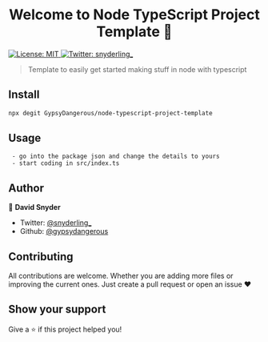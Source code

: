 <h1 align="center">Welcome to Node TypeScript Project Template 👋</h1>
<p>
  <a href="#" target="_blank">
    <img alt="License: MIT" src="https://img.shields.io/badge/License-MIT-yellow.svg" />
  </a>
  <a href="https://twitter.com/snyderling_" target="_blank">
    <img alt="Twitter: snyderling_" src="https://img.shields.io/twitter/follow/snyderling_.svg?style=social" />
  </a>
</p>

> Template to easily get started making stuff in node with typescript

## Install

```sh
npx degit GypsyDangerous/node-typescript-project-template
```

## Usage

```
 - go into the package json and change the details to yours
 - start coding in src/index.ts
```

## Author

👤 **David Snyder**

* Twitter: [@snyderling_](https://twitter.com/snyderling_)
* Github: [@gypsydangerous](https://github.com/gypsydangerous)

## Contributing
All contributions are welcome. Whether you are adding more files or improving the current ones. Just create a pull request or open an issue ♥

## Show your support

Give a ⭐️ if this project helped you!
